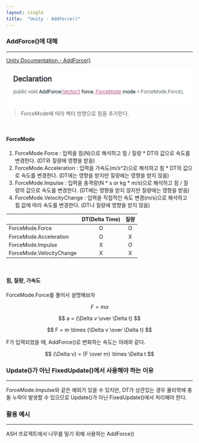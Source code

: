 ```yaml
---
layout: single
title:  "Unity - AddForce()"
---
```


### AddForce()에 대해
---
[Unity Documentation - AddForce()](https://docs.unity3d.com/ScriptReference/Rigidbody.AddForce.html)

![Alt text](/assets/images/Unity/image.png)

> ForceMode에 따라 벡터 방향으로 힘을 추가한다.

<br>

#### ForceMode
1. ForceMode.Force : 입력을 힘(N)으로 해석하고 힘 / 질량 * DT의 값으로 속도를 변경한다. (DT와 질량에 영향을 받음)
2. ForceMode.Acceleration : 입력을 가속도(m/s^2)으로 해석하고 힘 * DT의 값으로 속도를 변경한다. (DT에는 영향을 받지만 질량에는 영향을 받지 않음)
3. ForceMode.Impulse : 입력을 충격량(N * s or kg * m/s)으로 해석하고 힘 / 질량의 값으로 속도를 변경한다. (DT에는 영향을 받지 않지만 질량에는 영향을 받음)
4. ForceMode.VelocityChange : 입력을 직접적인 속도 변경(m/s)으로 해석하고 힘 값에 따라 속도를 변경한다. (DT나 질량에 영향을 받지 않음)

|                 | DT(Delta Time) | 질량 |
|-----------------|:----:|:----:|
| ForceMode.Force | O | O |
| ForceMode.Acceleration | O | X |
| ForceMode.Impulse | X | O |
| ForceMode.VelocityChange | X | X |

<br>

#### 힘, 질량, 가속도

ForceMode.Force를 풀어서 설명해보자

$$
{F = ma}
$$

$$
a = {\Delta v \over \Delta t}
$$

$$
F = m \times {\Delta v \over \Delta t}
$$

F가 입력되었을 때, AddForce()로 변화하는 속도는 아래와 같다.

$$
{\Delta v} = {F \over m} \times \Delta t
$$

### Update()가 아닌 FixedUpdate()에서 사용해야 하는 이유
---
ForceMode.Impulse와 같은 예외가 있을 수 있지만, DT가 상관있는 경우 물리학에 충돌 누락이 발생할 수 있으므로 Update()가 아닌 FixedUpdate()에서 처리해야 한다.

### 활용 예시
---
ASH 프로젝트에서 나무를 밀기 위해 사용하는 AddForce()